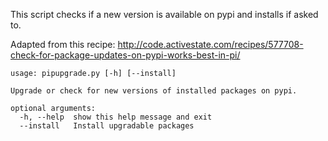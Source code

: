 This script checks if a new version is available on pypi and installs if asked to.

Adapted from this recipe:
http://code.activestate.com/recipes/577708-check-for-package-updates-on-pypi-works-best-in-pi/

```
usage: pipupgrade.py [-h] [--install]

Upgrade or check for new versions of installed packages on pypi.

optional arguments:
  -h, --help  show this help message and exit
  --install   Install upgradable packages
```
